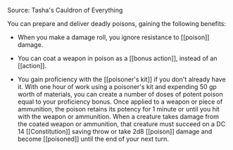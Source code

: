 Source: Tasha's Cauldron of Everything

You can prepare and deliver deadly poisons, gaining the following benefits:

- When you make a damage roll, you ignore resistance to [[poison]] damage.

- You can coat a weapon in poison as a [[bonus action]], instead of an [[action]].

- You gain proficiency with the [[poisoner's kit]] if you don't already have it. With one hour of work using a poisoner's kit and expending 50 gp worth of materials, you can create a number of doses of potent poison equal to your proficiency bonus. Once applied to a weapon or piece of ammunition, the poison retains its potency for 1 minute or until you hit with the weapon or ammunition. When a creature takes damage from the coated weapon or ammunition, that creature must succeed on a DC 14 [[Constitution]] saving throw or take 2d8 [[poison]] damage and become [[poisoned]] until the end of your next turn.